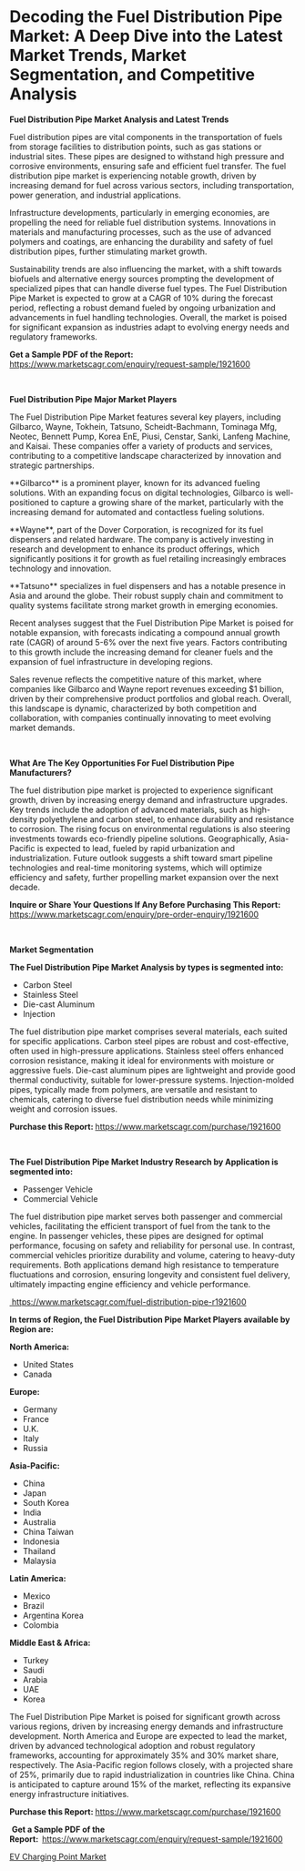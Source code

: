 <p><h1>Decoding the Fuel Distribution Pipe Market: A Deep Dive into the Latest Market Trends, Market Segmentation, and Competitive Analysis</h1></p><p><strong>Fuel Distribution Pipe Market Analysis and Latest Trends</strong></p>
<p><p>Fuel distribution pipes are vital components in the transportation of fuels from storage facilities to distribution points, such as gas stations or industrial sites. These pipes are designed to withstand high pressure and corrosive environments, ensuring safe and efficient fuel transfer. The fuel distribution pipe market is experiencing notable growth, driven by increasing demand for fuel across various sectors, including transportation, power generation, and industrial applications. </p><p>Infrastructure developments, particularly in emerging economies, are propelling the need for reliable fuel distribution systems. Innovations in materials and manufacturing processes, such as the use of advanced polymers and coatings, are enhancing the durability and safety of fuel distribution pipes, further stimulating market growth. </p><p>Sustainability trends are also influencing the market, with a shift towards biofuels and alternative energy sources prompting the development of specialized pipes that can handle diverse fuel types. The Fuel Distribution Pipe Market is expected to grow at a CAGR of 10% during the forecast period, reflecting a robust demand fueled by ongoing urbanization and advancements in fuel handling technologies. Overall, the market is poised for significant expansion as industries adapt to evolving energy needs and regulatory frameworks.</p></p>
<p><strong>Get a Sample PDF of the Report:&nbsp;</strong> <a href="https://www.marketscagr.com/enquiry/request-sample/1921600?utm_campaign=1948&utm_medium=2&utm_source=Github&utm_content=ia&utm_term=30032025&utm_id=fuel-distribution-pipe">https://www.marketscagr.com/enquiry/request-sample/1921600</a></p>
<p>&nbsp;</p>
<p><strong>Fuel Distribution Pipe Major Market Players</strong></p>
<p><p>The Fuel Distribution Pipe Market features several key players, including Gilbarco, Wayne, Tokhein, Tatsuno, Scheidt-Bachmann, Tominaga Mfg, Neotec, Bennett Pump, Korea EnE, Piusi, Censtar, Sanki, Lanfeng Machine, and Kaisai. These companies offer a variety of products and services, contributing to a competitive landscape characterized by innovation and strategic partnerships.</p><p>**Gilbarco** is a prominent player, known for its advanced fueling solutions. With an expanding focus on digital technologies, Gilbarco is well-positioned to capture a growing share of the market, particularly with the increasing demand for automated and contactless fueling solutions.</p><p>**Wayne**, part of the Dover Corporation, is recognized for its fuel dispensers and related hardware. The company is actively investing in research and development to enhance its product offerings, which significantly positions it for growth as fuel retailing increasingly embraces technology and innovation.</p><p>**Tatsuno** specializes in fuel dispensers and has a notable presence in Asia and around the globe. Their robust supply chain and commitment to quality systems facilitate strong market growth in emerging economies.</p><p>Recent analyses suggest that the Fuel Distribution Pipe Market is poised for notable expansion, with forecasts indicating a compound annual growth rate (CAGR) of around 5-6% over the next five years. Factors contributing to this growth include the increasing demand for cleaner fuels and the expansion of fuel infrastructure in developing regions.</p><p>Sales revenue reflects the competitive nature of this market, where companies like Gilbarco and Wayne report revenues exceeding $1 billion, driven by their comprehensive product portfolios and global reach. Overall, this landscape is dynamic, characterized by both competition and collaboration, with companies continually innovating to meet evolving market demands.</p></p>
<p>&nbsp;</p>
<p><strong>What Are The Key Opportunities For Fuel Distribution Pipe Manufacturers?</strong></p>
<p><p>The fuel distribution pipe market is projected to experience significant growth, driven by increasing energy demand and infrastructure upgrades. Key trends include the adoption of advanced materials, such as high-density polyethylene and carbon steel, to enhance durability and resistance to corrosion. The rising focus on environmental regulations is also steering investments towards eco-friendly pipeline solutions. Geographically, Asia-Pacific is expected to lead, fueled by rapid urbanization and industrialization. Future outlook suggests a shift toward smart pipeline technologies and real-time monitoring systems, which will optimize efficiency and safety, further propelling market expansion over the next decade.</p></p>
<p><strong>Inquire or Share Your Questions If Any Before Purchasing This Report:</strong> <a href="https://www.marketscagr.com/enquiry/pre-order-enquiry/1921600?utm_campaign=1948&utm_medium=2&utm_source=Github&utm_content=ia&utm_term=30032025&utm_id=fuel-distribution-pipe">https://www.marketscagr.com/enquiry/pre-order-enquiry/1921600</a></p>
<p>&nbsp;</p>
<p><strong>Market Segmentation</strong></p>
<p><strong>The Fuel Distribution Pipe Market Analysis by types is segmented into:</strong></p>
<p><ul><li>Carbon Steel</li><li>Stainless Steel</li><li>Die-cast Aluminum</li><li>Injection</li></ul></p>
<p><p>The fuel distribution pipe market comprises several materials, each suited for specific applications. Carbon steel pipes are robust and cost-effective, often used in high-pressure applications. Stainless steel offers enhanced corrosion resistance, making it ideal for environments with moisture or aggressive fuels. Die-cast aluminum pipes are lightweight and provide good thermal conductivity, suitable for lower-pressure systems. Injection-molded pipes, typically made from polymers, are versatile and resistant to chemicals, catering to diverse fuel distribution needs while minimizing weight and corrosion issues.</p></p>
<p><strong>Purchase this Report:&nbsp;</strong><a href="https://www.marketscagr.com/purchase/1921600?utm_campaign=1948&utm_medium=2&utm_source=Github&utm_content=ia&utm_term=30032025&utm_id=fuel-distribution-pipe">https://www.marketscagr.com/purchase/1921600</a></p>
<p>&nbsp;</p>
<p><strong>The Fuel Distribution Pipe Market Industry Research by Application is segmented into:</strong></p>
<p><ul><li>Passenger Vehicle</li><li>Commercial Vehicle</li></ul></p>
<p><p>The fuel distribution pipe market serves both passenger and commercial vehicles, facilitating the efficient transport of fuel from the tank to the engine. In passenger vehicles, these pipes are designed for optimal performance, focusing on safety and reliability for personal use. In contrast, commercial vehicles prioritize durability and volume, catering to heavy-duty requirements. Both applications demand high resistance to temperature fluctuations and corrosion, ensuring longevity and consistent fuel delivery, ultimately impacting engine efficiency and vehicle performance.</p></p>
<p><a href="https://www.marketscagr.com/fuel-distribution-pipe-r1921600?utm_campaign=1948&utm_medium=2&utm_source=Github&utm_content=ia&utm_term=30032025&utm_id=fuel-distribution-pipe">&nbsp;https://www.marketscagr.com/fuel-distribution-pipe-r1921600</a></p>
<p><strong>In terms of Region, the Fuel Distribution Pipe Market Players available by Region are:</strong></p>
<p>
    <p> <strong> North America: </strong>
        <ul>
            <li>United States</li>
            <li>Canada</li>
        </ul>
        </p> 
    <p> <strong> Europe: </strong>
        <ul>
            <li>Germany</li>
            <li>France</li>
            <li>U.K.</li>
            <li>Italy</li>
            <li>Russia</li>
        </ul>
        </p> 
    <p> <strong> Asia-Pacific: </strong>
        <ul>
            <li>China</li>
            <li>Japan</li>
            <li>South Korea</li>
            <li>India</li>
            <li>Australia</li>
            <li>China Taiwan</li>
            <li>Indonesia</li>
            <li>Thailand</li>
            <li>Malaysia</li>
        </ul>
        </p> 
    <p> <strong> Latin America: </strong>
        <ul>
            <li>Mexico</li>
            <li>Brazil</li>
            <li>Argentina Korea</li>
            <li>Colombia</li>
        </ul>
        </p> 
    <p> <strong> Middle East & Africa: </strong>
        <ul>
            <li>Turkey</li>
            <li>Saudi</li>
            <li>Arabia</li>
            <li>UAE</li>
            <li>Korea</li>
        </ul>
    </p>
    </p>
<p><p>The Fuel Distribution Pipe Market is poised for significant growth across various regions, driven by increasing energy demands and infrastructure development. North America and Europe are expected to lead the market, driven by advanced technological adoption and robust regulatory frameworks, accounting for approximately 35% and 30% market share, respectively. The Asia-Pacific region follows closely, with a projected share of 25%, primarily due to rapid industrialization in countries like China. China is anticipated to capture around 15% of the market, reflecting its expansive energy infrastructure initiatives.</p></p>
<p><strong>Purchase this Report: </strong><a href="https://www.marketscagr.com/purchase/1921600?utm_campaign=1948&utm_medium=2&utm_source=Github&utm_content=ia&utm_term=30032025&utm_id=fuel-distribution-pipe">https://www.marketscagr.com/purchase/1921600</a></p>
<p>&nbsp;<strong>Get a Sample PDF of the Report:&nbsp;&nbsp;</strong><a href="https://www.marketscagr.com/enquiry/request-sample/1921600?utm_campaign=1948&utm_medium=2&utm_source=Github&utm_content=ia&utm_term=30032025&utm_id=fuel-distribution-pipe">https://www.marketscagr.com/enquiry/request-sample/1921600</a></p>
<p><strong></strong></p>
<p><p><a href="https://github.com/rahu1506/Market-Research-Report-List-7/blob/main/ev-charging-point-market.md?utm_campaign=1948&utm_medium=2&utm_source=Github&utm_content=ia&utm_term=30032025&utm_id=fuel-distribution-pipe">EV Charging Point Market</a></p></p>